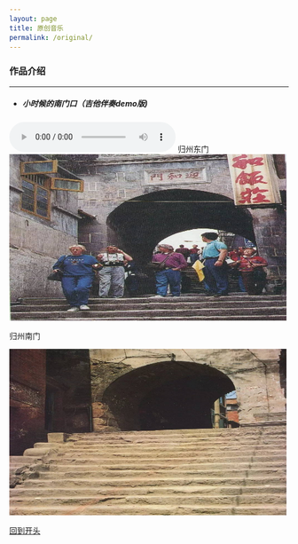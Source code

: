 ```yaml
---
layout: page
title: 原创音乐
permalink: /original/  
---
```

### 作品介绍
---
* ##### 小时候的南门口（吉他伴奏demo版)
<audio src="/assets/audio/nanmen.mp3" controls="controls">
</audio>  
归州东门

<img src="/assets/images/original/dongmen.jpg" alt="归州东门" width="500" height="300" align="bottom" />

归州南门

<img src="/assets/images/original/nanmen.jpg" alt="归州南门" width="500" height="300" align="bottom" />

[回到开头](###作品介绍)
